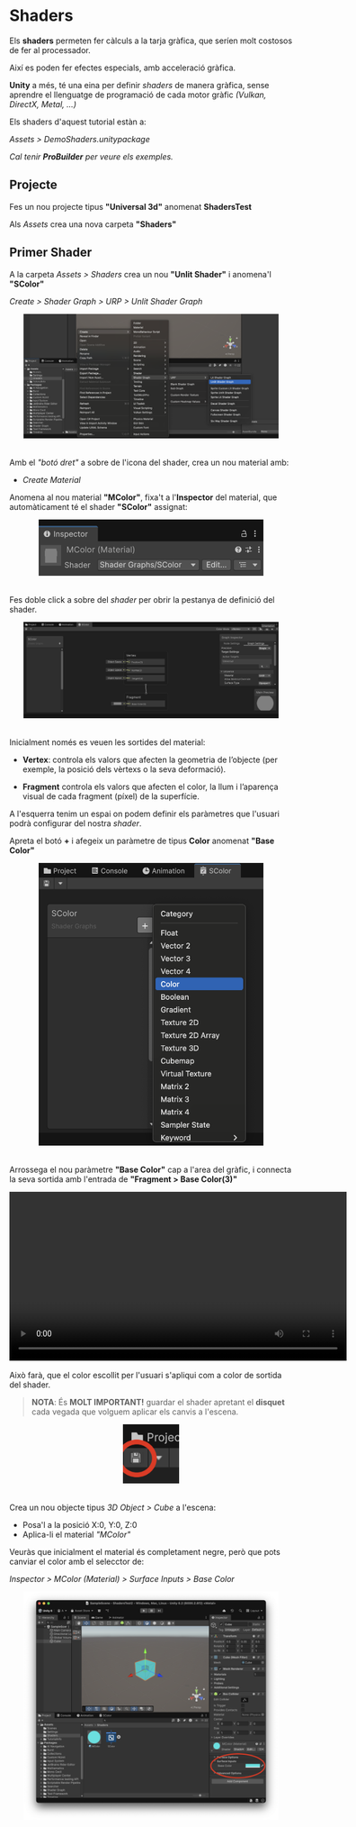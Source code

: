 # Shaders

Els **shaders** permeten fer càlculs a la tarja gràfica, que seríen molt costosos de fer al processador.

Així es poden fer efectes especials, amb acceleració gràfica.

**Unity** a més, té una eina per definir *shaders* de manera gràfica, sense aprendre el llenguatge de programació de cada motor gràfic *(Vulkan, DirectX, Metal, ...)*

Els shaders d'aquest tutorial estàn a:

*Assets > DemoShaders.unitypackage*

*Cal tenir **ProBuilder** per veure els exemples.*

## Projecte

Fes un nou projecte tipus **"Universal 3d"** anomenat **ShadersTest**

Als *Assets* crea una nova carpeta **"Shaders"**

## Primer Shader

A la carpeta *Assets > Shaders* crea un nou **"Unlit Shader"** i anomena'l **"SColor"**

*Create > Shader Graph > URP > Unlit Shader Graph*

<center>
<img src="./assets/primer-createunlitshader.png" style="width: 90%; max-width: 600px">
</center>
<br/>

Amb el *"botó dret"* a sobre de l'icona del shader, crea un nou material amb:

- *Create Material*

Anomena al nou material **"MColor"**, fixa't a l'**Inspector** del material, que automàticament té el shader **"SColor"** assignat:

<center>
<img src="./assets/primer-materialshader.png" style="width: 90%; max-width: 400px">
</center>
<br/>

Fes doble click a sobre del *shader* per obrir la pestanya de definició del shader.

<center>
<img src="./assets/primer-shadertab.png" style="width: 90%; max-width: 600px">
</center>
<br/>

Inicialment només es veuen les sortides del material:

- **Vertex**: controla els valors que afecten la geometria de l’objecte (per exemple, la posició dels vèrtexs o la seva deformació).

- **Fragment** controla els valors que afecten el color, la llum i l’aparença visual de cada fragment (píxel) de la superfície.

A l'esquerra tenim un espai on podem definir els paràmetres que l'usuari podrà configurar del nostra *shader*.

Apreta el botó **+** i afegeix un paràmetre de tipus **Color** anomenat **"Base Color"**

<center>
<img src="./assets/primer-parameters.png" style="width: 90%; max-width: 400px">
</center>
<br/>

Arrossega el nou paràmetre **"Base Color"** cap a l'area del gràfic, i connecta la seva sortida amb l'entrada de **"Fragment > Base Color(3)"**

<center>
<video src="./assets/primer-dragparameter.mov" width="600" controls></video>
</center>

Això farà, que el color escollit per l'usuari s'apliqui com a color de sortida del shader.

> **NOTA**: És **MOLT IMPORTANT!** guardar el shader apretant el **disquet** cada vegada que volguem aplicar els canvis a l'escena.

<center>
<img src="./assets/savedisk.png" style="width: 90%; max-width: 100px">
</center>
<br/>

Crea un nou objecte tipus *3D Object > Cube* a l'escena:

- Posa'l a la posició X:0, Y:0, Z:0
- Aplica-li el material *"MColor"*

Veuràs que inicialment el material és completament negre, però que pots canviar el color amb el selecctor de:

*Inspector > MColor (Material) > Surface Inputs > Base Color*

<center>
<img src="./assets/primer-colorinput.png" style="width: 90%; max-width: 600px">
</center>
<br/>

